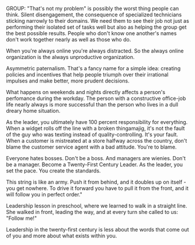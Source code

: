 
GROUP:
"That's not my problem" is possibly the worst thing people can think.
Silent disengagement, the consequence of specialized technicians
sticking narrowly to their domains.
We need them to see their job not just as performing their isolated set
of tasks well but also as helping the group get the best possible results.
People who don't know one another's names don't work together nearly as
well as those who do.

When you're always online you're always distracted. So the always online
organization is the always unproductive organization.

Asymmetric paternalism. That's a fancy name for a simple idea: creating
policies and incentives that help people triumph over their irrational
impulses and make better, more prudent decisions.

What happens on weekends and nights directly affects a person's
perfomance during the workday. The person with a constructive office-job
life nearly always is more successful than the person who lives in a
dull dreary home situation.

As the leader, you ultimately have 100 percent responsibility for everything. When a widget rolls off the line with a broken thingamajig, it's not the fault of the guy who was texting instead of quality-controlling. It's your fault. When a customer is mistreated at a store halfway across the country, don't blame the customer service agent with a bad attitude. You're to blame.

Everyone hates bosses. Don't be a boss. And managers are wienies. Don't be a manager. Become a Twenty-First Century Leader. As the leader, you set the pace. You create the standards.

This string is like an army. Push it from behind, and it doubles up on itself - you get nowhere. To drive it forward you have to pull it from the front, and it will follow you in perfect order."

Leadership lesson in preschool, where we learned to walk in a straight line. She walked in front, leading the way, and at every turn she called to us: "Follow me!"

Leadership in the twenty-first century is less about the words that come out of you and more about what exists within you.
